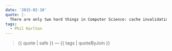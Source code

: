 ```yaml
---
date: '2015-02-10'
quote: |-
  There are only two hard things in Computer Science: cache invalidation and naming things.
tags:
  - Phil Karlton
---
```


> {{ quote | safe }}
> — {{ tags | quoteByJoin }}

